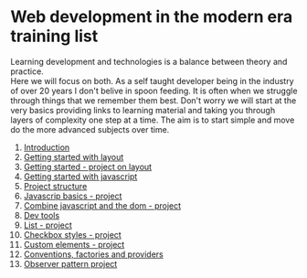 # Web development in the modern era training list

Learning development and technologies is a balance between theory and practice.  
Here we will focus on both. As a self taught developer being in the industry of over 20 years I don't belive in spoon feeding.
It is often when we struggle through things that we remember them best. Don't worry we will start at the very basics providing links to learning material and taking you through layers of complexity one step at a time. The aim is to start simple and move do the more advanced subjects over time.

1. [Introduction](https://github.com/caperaven/training/blob/master/01.introduction.md)
1. [Getting started with layout](https://github.com/caperaven/training/blob/master/02.html.layout.md)
1. [Getting started - project on layout](https://github.com/caperaven/training/blob/master/03.project-layout.md)
1. [Getting started with javascript](https://github.com/caperaven/training/blob/master/04.javascript-getting-started.md)
1. [Project structure](https://github.com/caperaven/training/blob/master/05.project-structure.md)
1. [Javascrip basics - project](https://github.com/caperaven/training/blob/master/06.%20Javascript%20project.md)
1. [Combine javascript and the dom - project](https://github.com/caperaven/training/blob/master/07.Combine%20javascript%20and%20dom%20project.md)
1. [Dev tools](https://github.com/caperaven/training/blob/master/08.dev%20tools.md)
1. [List - project](https://github.com/caperaven/training/blob/master/09.Batch%20dom%20updates%20-%20project.md)
1. [Checkbox styles - project](https://github.com/caperaven/training/blob/master/10.Checkbox%20styles%20-%20project.md)
1. [Custom elements - project](https://github.com/caperaven/training/blob/master/11.Custom%20elements%20-%20project.md)
1. [Conventions, factories and providers](https://github.com/caperaven/training/blob/master/12.%20Conventions%20factories%20and%20providers.md)
1. [Observer pattern project](https://github.com/caperaven/training/blob/master/13.Observers.md)





